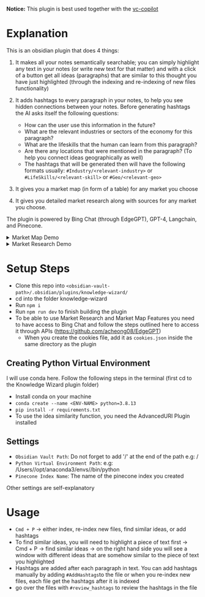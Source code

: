 **Notice:** This plugin is best used together with the [vc-copilot](https://github.com/OmarHedeya95/vc-copilot)

# Explanation
This is an obsidian plugin that does 4 things:

1. It makes all your notes semantically searchable; you can simply highlight any text in your notes (or write new text for that matter) and with a click of a button get all ideas (paragraphs) that are similar to this thought you have just highlighted (through the indexing and re-indexing of new files functionality)

2. It adds hashtags to every paragraph in your notes, to help you see hidden connections between your notes. Before generating hashtags the AI asks itself the following questions:
   - How can the user use this information in the future?
   - What are the relevant industries or sectors of the economy for this paragraph?
   - What are the lifeskills that the human can learn from this paragraph?
   - Are there any locations that were mentioned in the paragraph? (To help you connect ideas geographically as well)
   - The hashtags that will be generated then will have the following formats usually: `#Industry/<relevant-industry>` or `#LifeSkills/<relevant-skill>` or `#Geo/<relevant-geo>` 


3. It gives you a market map (in form of a table) for any market you choose

4. It gives you detailed market research along with sources for any market you choose.


The plugin is powered by Bing Chat (through EdgeGPT), GPT-4, Langchain, and Pinecone.

<details>
<summary> Market Map Demo </summary>

## Market Map Demo
You just input the name of the indsutry and you get a market map

![screen-gif](./gifs/market_map.gif)
</details>


<details>
<summary> Market Research Demo </summary>

## Market Research Demo
You just input the name of the indsutry and you get a detailed market research along with resources

PS: Sometimes the market research won't work. For this problem you should open the edge browser, login Bing Chat and just have one conversation (this is needed to verify yourself)!

![screen-gif](./gifs/market_map.gif)
</details>



# Setup Steps
- Clone this repo into `<obsidian-vault-path>/.obsidian/plugins/knowledge-wizard/`
- cd into the folder knowledge-wizard
- Run `npm i`
- Run `npm run dev` to finish building the plugin
- To be able to use Market Research and Market Map Features you need to have access to Bing Chat and follow the steps outlined here to access it through APIs (https://github.com/acheong08/EdgeGPT)
   - When you create the cookies file, add it as `cookies.json` inside the same directory as the plugin


## Creating Python Virtual Environment
I will use conda here. Follow the following steps in the terminal (first cd to the Knowledge Wizard plugin folder)
- Install conda on your machine
- `conda create --name <ENV-NAME> python=3.8.13`
- `pip install -r requirements.txt`
- To use the idea similarity function, you need the AdvancedURI Plugin installed
## Settings
- `Obsidian Vault Path`: Do not forget to add '/' at the end of the path e.g: <vault-path>/
- `Python Virtual Environment Path`: e.g: /Users/<user-name>/opt/anaconda3/envs/<env-name>/bin/python
- `Pinecone Index Name`: The name of the pinecone index you created

Other settings are self-explanatory

# Usage
- `Cmd + P` -> either index, re-index new files, find similar ideas, or add hashtags
- To find similar ideas, you will need to highlight a piece of text first -> Cmd + P -> find similar ideas -> on the right hand side you will see a window with different ideas that are somehow similar to the piece of text you highlighted
- Hashtags are added after each paragraph in text. You can add hashtags manually by adding `#AddHashtags`to the file or when you re-index new files, each file get the hashtags after it is indexed
- go over the files with `#review_hashtags` to review the hashtags in the file

